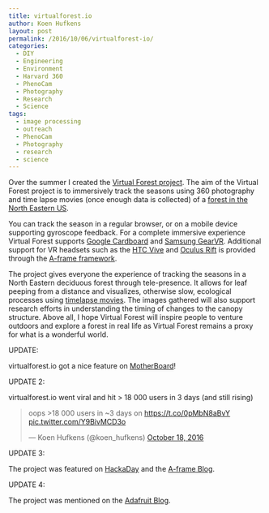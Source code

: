 ```yaml
---
title: virtualforest.io
author: Koen Hufkens
layout: post
permalink: /2016/10/06/virtualforest-io/
categories:
  - DIY
  - Engineering
  - Environment
  - Harvard 360
  - PhenoCam
  - Photography
  - Research
  - Science
tags:
  - image processing
  - outreach
  - PhenoCam
  - Photography
  - research
  - science
---
```

Over the summer I created the <a href="http://virtualforest.io">Virtual Forest project</a>. The aim of the Virtual Forest project is to immersively track the seasons using 360 photography and time lapse movies (once enough data is collected) of a <a href="http://harvardforest.fas.harvard.edu/">forest in the North Eastern US</a>.

You can track the season in a regular browser, or on a mobile device supporting gyroscope feedback. For a complete immersive experience Virtual Forest supports <a href="https://vr.google.com/cardboard/">Google Cardboard</a> and <a href="https://www.samsung.com/GearVR">Samsung GearVR</a>. Additional support for VR headsets such as the <a href="https://www.vive.com/">HTC Vive</a> and <a href="https://www.oculus.com/">Oculus Rift</a> is provided through the <a href="https://aframe.io/">A-frame framework</a>.

The project gives everyone the experience of tracking the seasons in a North Eastern deciduous forest through tele-presence. It allows for leaf peeping from a distance and visualizes, otherwise slow, ecological processes using <a href="http://virtualforest.io/timelapse.html">timelapse movies</a>. The images gathered will also support research efforts in understanding the timing of changes to the canopy structure. Above all, I hope Virtual Forest will inspire people to venture outdoors and explore a forest in real life as Virtual Forest remains a proxy for what is a wonderful world.

UPDATE:

virtualforest.io got a nice feature on <a href="https://motherboard.vice.com/read/virtual-forest">MotherBoard</a>!

UPDATE 2:

virtualforest.io went viral and hit &gt; 18 000 users in 3 days (and still rising)
<blockquote class="twitter-tweet" data-lang="en">
<p dir="ltr" lang="en">oops &gt;18 000 users in ~3 days on <a href="https://t.co/0pMbN8aBvY">https://t.co/0pMbN8aBvY</a> <a href="https://t.co/Y9BivMCD3o">pic.twitter.com/Y9BivMCD3o</a></p>
— Koen Hufkens (@koen_hufkens) <a href="https://twitter.com/koen_hufkens/status/788519593149026304">October 18, 2016</a></blockquote>
<script async src="//platform.twitter.com/widgets.js" charset="utf-8"></script>

UPDATE 3:

The project was featured on <a href="http://hackaday.com/2016/10/29/a-virtual-glimpse-into-the-forest/">HackaDay</a> and the <a href="https://aframe.io/blog/awoa-31-32/">A-frame Blog</a>.

UPDATE 4:

The project was mentioned on the <a href="https://blog.adafruit.com/2016/11/04/virtual-forest-experience-powered-by-a-raspberry-pi-piday-raspberrypi-raspberry_pi/">Adafruit Blog</a>.